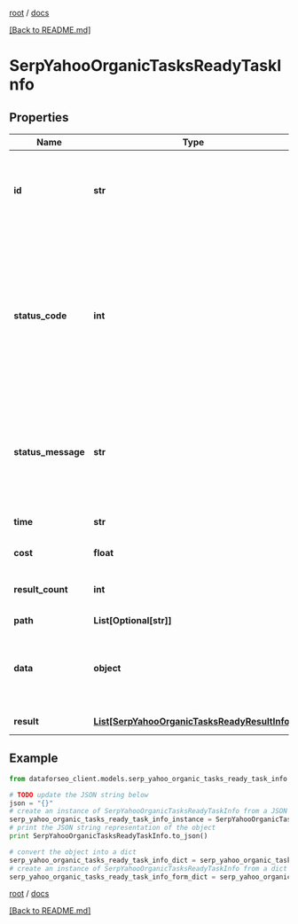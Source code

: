 [root](./../ "root") / [docs](./ "docs")

[[Back to README.md]](./../README.md "[Back to README.md]")

# SerpYahooOrganicTasksReadyTaskInfo

## Properties

Name | Type | Description | Notes
------------ | ------------- | ------------- | -------------
**id** | **str** | task identifier unique task identifier in our system in the UUID format | [optional]
**status_code** | **int** | status code of the task generated by DataForSEO, can be within the following range: 10000-60000 you can find the full list of the response codes here | [optional]
**status_message** | **str** | informational message of the task you can find the full list of general informational messages here | [optional]
**time** | **str** | execution time, seconds | [optional]
**cost** | **float** | total tasks cost, USD | [optional]
**result_count** | **int** | number of elements in the result array | [optional]
**path** | **List[Optional[str]]** | URL path | [optional]
**data** | **object** | contains the same parameters that you specified in the POST request | [optional]
**result** | [**List[SerpYahooOrganicTasksReadyResultInfo]**](SerpYahooOrganicTasksReadyResultInfo.md) | array of results | [optional]

## Example

```python
from dataforseo_client.models.serp_yahoo_organic_tasks_ready_task_info import SerpYahooOrganicTasksReadyTaskInfo

# TODO update the JSON string below
json = "{}"
# create an instance of SerpYahooOrganicTasksReadyTaskInfo from a JSON string
serp_yahoo_organic_tasks_ready_task_info_instance = SerpYahooOrganicTasksReadyTaskInfo.from_json(json)
# print the JSON string representation of the object
print SerpYahooOrganicTasksReadyTaskInfo.to_json()

# convert the object into a dict
serp_yahoo_organic_tasks_ready_task_info_dict = serp_yahoo_organic_tasks_ready_task_info_instance.to_dict()
# create an instance of SerpYahooOrganicTasksReadyTaskInfo from a dict
serp_yahoo_organic_tasks_ready_task_info_form_dict = serp_yahoo_organic_tasks_ready_task_info.from_dict(serp_yahoo_organic_tasks_ready_task_info_dict)
```

  

[root](./../ "root") / [docs](./ "docs")

[[Back to README.md]](./../README.md "[Back to README.md]")
